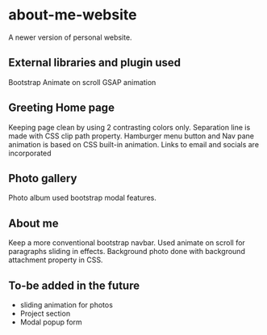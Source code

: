# about-me-website
A newer version of personal website.

## External libraries and plugin used
Bootstrap
Animate on scroll
GSAP animation

## Greeting Home page
Keeping page clean by using 2 contrasting colors only. Separation line is made with CSS clip path property. Hamburger menu button and Nav pane animation is based on CSS built-in animation.
Links to email and socials are incorporated

## Photo gallery
Photo album used bootstrap modal features. 

## About me
Keep a more conventional bootstrap navbar. Used animate on scroll for paragraphs sliding in effects.
Background photo done with background attachment property in CSS.

## To-be added in the future

- sliding animation for photos
- Project section
- Modal popup form


